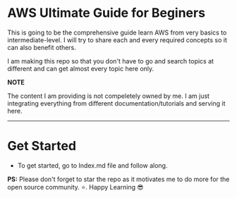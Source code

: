 # AWS Ultimate Guide for Beginers

This is going to be the comprehensive guide learn AWS from very basics to intermediate-level. I will try to share each and every required concepts so it can also benefit others.

I am making this repo so that you don't have to go and search topics at different and can get almost every topic here only.

**NOTE**

The content I am providing is not compeletely owned by me. I am just integrating everything from different documentation/tutorials and serving it here.

---

# Get Started

- To get started, go to Index.md file and follow along.


**PS\:** Please don't forget to star the repo as it motivates me to do more for the open source community. :star:. Happy Learning :sunglasses:
